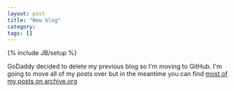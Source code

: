 ```yaml
---
layout: post
title: "New blog"
category: 
tags: []
---
```

{% include JB/setup %}

GoDaddy decided to delete my previous blog so I'm moving to GitHub. I'm going to move all of my posts over but in the meantime you can find [most of my posts on archive.org](http://web.archive.org/web/20110207134506/http://jhollingworth.com)